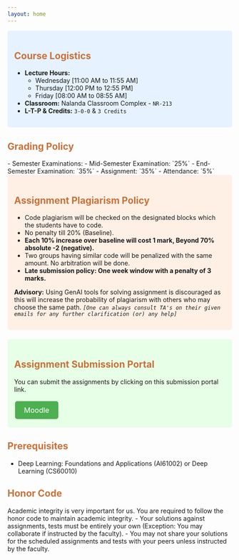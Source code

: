 ```yaml
---
layout: home
---
```

<div style="background-color: #e6f2ff; padding: 15px; border-radius: 5px;">
<h2 style="color: #ca7139;"><b>Course Logistics</b></h2>
<ul>
    <li><strong>Lecture Hours:</strong>
        <ul>
            <li>Wednesday [11:00 AM to 11:55 AM]</li>
            <li>Thursday [12:00 PM to 12:55 PM]</li>
            <li>Friday [08:00 AM to 08:55 AM]</li>
        </ul>
    </li>
    <li><strong>Classroom:</strong> Nalanda Classroom Complex - <code>NR-213</code></li>
    <li><strong>L-T-P & Credits:</strong> <code>3-0-0</code> & <code>3 Credits</code></li>
</ul>
</div>


<h2 style="color: #ca7139;"><b>Grading Policy</b></h2>
- Semester Examinations:
    - Mid-Semester Examination: `25%`
    - End-Semester Examination: `35%`
- Assignment: `35%`
- Attendance: `5%`

<div style="background-color: #fff0e6; padding: 15px; border-radius: 5px; margin-bottom: 20px;">
<h2 style="color: #ca7139;"><b>Assignment Plagiarism Policy</b></h2>
<ul>
    <li>Code plagiarism will be checked on the designated blocks which the students have to code.</li>
    <li>No penalty till 20% (Baseline).</li>
    <li><strong>Each 10% increase over baseline will cost 1 mark, Beyond 70% absolute -2 (negative).</strong></li>
    <li>Two groups having similar code will be penalized with the same amount. No arbitration will be done.</li>
    <li><strong>Late submission policy: One week window with a penalty of 3 marks.</strong></li>
</ul>
<p><strong>Advisory:</strong> Using GenAI tools for solving assignment is discouraged as this will increase the probability of plagiarism with others who may choose the same path. <code><em>[One can always consult TA's on their given emails for any further clarification (or) any help]</em></code></p>
</div>


<div style="background-color: #e6ffe6; padding: 15px; border-radius: 5px; margin-top: 20px;">
<h2 style="color: #ca7139;"><b>Assignment Submission Portal</b></h2>
<p>You can submit the assignments by clicking on this submission portal link.</p>
<a href="http://kgpmoodlenew.iitkgp.ac.in/moodle/" target="_blank" style="display: inline-block; background-color: #4CAF50; color: white; padding: 10px 20px; text-align: center; text-decoration: none; font-size: 16px; margin: 4px 2px; cursor: pointer; border-radius: 5px;">Moodle</a>
</div>

<h2 style="color: #ca7139;"><b>Prerequisites</b></h2>

- Deep Learning: Foundations and Applications (AI61002) or Deep Learning (CS60010)

<h2 style="color: #ca7139;"><b>Honor Code</b></h2>
Academic integrity is very important for us. You are required to follow the honor code to maintain academic integrity.
- Your solutions against assignments, tests must be entirely your own (Exception: You may collaborate if instructed by the faculty).
- You may not share your solutions for the scheduled assignments and tests with your peers unless instructed by the faculty.

